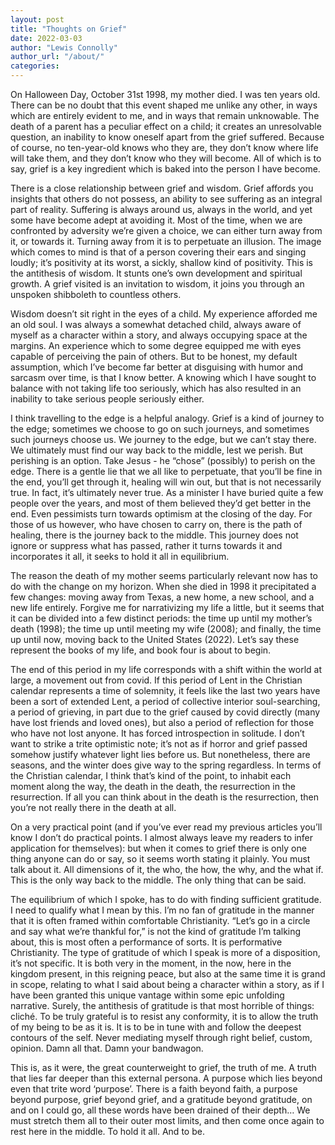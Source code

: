```yaml
---
layout: post
title: "Thoughts on Grief"
date: 2022-03-03
author: "Lewis Connolly"
author_url: "/about/"
categories:
---
```


On Halloween Day, October 31st 1998, my mother died. I was ten years old. There can be no doubt that this event shaped me unlike any other, in ways which are entirely evident to me, and in ways that remain unknowable. The death of a parent has a peculiar effect on a child; it creates an unresolvable question, an inability to know oneself apart from the grief suffered. Because of course, no ten-year-old knows who they are, they don’t know where life will take them, and they don’t know who they will become. All of which is to say, grief is a key ingredient which is baked into the person I have become.

There is a close relationship between grief and wisdom. Grief affords you insights that others do not possess, an ability to see suffering as an integral part of reality. Suffering is always around us, always in the world, and yet some have become adept at avoiding it. Most of the time, when we are confronted by adversity we’re given a choice, we can either turn away from it, or towards it. Turning away from it is to perpetuate an illusion. The image which comes to mind is that of a person covering their ears and singing loudly; it’s positivity at its worst, a sickly, shallow kind of positivity. This is the antithesis of wisdom. It stunts one’s own development and spiritual growth. A grief visited is an invitation to wisdom, it joins you through an unspoken shibboleth to countless others.

Wisdom doesn’t sit right in the eyes of a child. My experience afforded me an old soul. I was always a somewhat detached child, always aware of myself as a character within a story, and always occupying space at the margins. An experience which to some degree equipped me with eyes capable of perceiving the pain of others. But to be honest, my default assumption, which I’ve become far better at disguising with humor and sarcasm over time, is that I know better. A knowing which I have sought to balance with not taking life too seriously, which has also resulted in an inability to take serious people seriously either.

I think travelling to the edge is a helpful analogy. Grief is a kind of journey to the edge; sometimes we choose to go on such journeys, and sometimes such journeys choose us. We journey to the edge, but we can’t stay there. We ultimately must find our way back to the middle, lest we perish. But perishing is an option. Take Jesus - he “chose” (possibly) to perish on the edge. There is a gentle lie that we all like to perpetuate, that you’ll be fine in the end, you’ll get through it, healing will win out, but that is not necessarily true. In fact, it’s ultimately never true. As a minister I have buried quite a few people over the years, and most of them believed they’d get better in the end. Even pessimists turn towards optimism at the closing of the day. For those of us however, who have chosen to carry on, there is the path of healing, there is the journey back to the middle. This journey does not ignore or suppress what has passed, rather it turns towards it and incorporates it all, it seeks to hold it all in equilibrium.

The reason the death of my mother seems particularly relevant now has to do with the change on my horizon. When she died in 1998 it precipitated a few changes: moving away from Texas, a new home, a new school, and a new life entirely. Forgive me for narrativizing my life a little, but it seems that it can be divided into a few distinct periods: the time up until my mother’s death (1998); the time up until meeting my wife (2008); and finally, the time up until now, moving back to the United States (2022). Let’s say these represent the books of my life, and book four is about to begin.

The end of this period in my life corresponds with a shift within the world at large, a movement out from covid. If this period of Lent in the Christian calendar represents a time of solemnity, it feels like the last two years have been a sort of extended Lent, a period of collective interior soul-searching, a period of grieving, in part due to the grief caused by covid directly (many have lost friends and loved ones), but also a period of reflection for those who have not lost anyone. It has forced introspection in solitude. I don’t want to strike a trite optimistic note; it’s not as if horror and grief passed somehow justify whatever light lies before us. But nonetheless, there are seasons, and the winter does give way to the spring regardless. In terms of the Christian calendar, I think that’s kind of the point, to inhabit each moment along the way, the death in the death, the resurrection in the resurrection. If all you can think about in the death is the resurrection, then you’re not really there in the death at all.

On a very practical point (and if you’ve ever read my previous articles you’ll know I don’t do practical points. I almost always leave my readers to infer application for themselves): but when it comes to grief there is only one thing anyone can do or say, so it seems worth stating it plainly. You must talk about it. All dimensions of it, the who, the how, the why, and the what if. This is the only way back to the middle. The only thing that can be said.

The equilibrium of which I spoke, has to do with finding sufficient gratitude. I need to qualify what I mean by this. I’m no fan of gratitude in the manner that it is often framed within comfortable Christianity. “Let’s go in a circle and say what we’re thankful for,” is not the kind of gratitude I’m talking about, this is most often a performance of sorts. It is performative Christianity. The type of gratitude of which I speak is more of a disposition, it’s not specific. It is both very in the moment, in the now, here in the kingdom present, in this reigning peace, but also at the same time it is grand in scope, relating to what I said about being a character within a story, as if I have been granted this unique vantage within some epic unfolding narrative. Surely, the antithesis of gratitude is that most horrible of things: cliché. To be truly grateful is to resist any conformity, it is to allow the truth of my being to be as it is. It is to be in tune with and follow the deepest contours of the self. Never mediating myself through right belief, custom, opinion. Damn all that. Damn your bandwagon.

This is, as it were, the great counterweight to grief, the truth of me. A truth that lies far deeper than this external persona. A purpose which lies beyond even that trite word ‘purpose’. There is a faith beyond faith, a purpose beyond purpose, grief beyond grief, and a gratitude beyond gratitude, on and on I could go, all these words have been drained of their depth… We must stretch them all to their outer most limits, and then come once again to rest here in the middle. To hold it all. And to be.